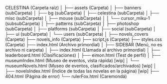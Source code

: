 CELESTINA (Carpeta raíz)
│
├── assets (Carpeta)
│   ├── banners (subCarpeta)
│   ├── bg (subCarpeta)
│   ├── celestina (subCarpeta)
│   ├── misc (subCarpeta)
│   ├── mouse (subCarpeta)
│   │   └── cursor_miku-1 (subsubCarpeta)
│   ├── patterns (subCarpeta)
│   ├── photoshop (subCarpeta)
│   ├── platforms (subCarpeta)
│   ├── social (subCarpeta)
│   ├── ui (subCarpeta)
│   └── users (subCarpeta)
│
├── novels_covers (Carpeta)
├── novels_info (Carpeta)
├── script.js (Carpeta)
├── styles.css (Carpeta)
├── index.html (Archivo primordial)
│
├── SIDEBAR (Menú, no es archivo ni carpeta)
│   ├── index.html (Llamada al archivo primordial)
│   ├── leaderboard.html (Clasificaciones)
│   ├── eimon.html (Test de perfil)
│   ├── museumIndex.html (Museo de eventos, vista rápida) [wip]
│   └── museumNovels.html (Museo de eventos, clasificados/archivados) [wip]
│
├── novelsIndex.html (Índice de todas las novelas en la página) [wip]
├── 404.html (Página de error)
└── rulerFox.html (Caremondá)

